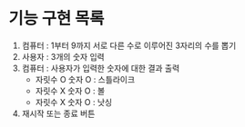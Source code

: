 # 기능 구현 목록

1. 컴퓨터 : 1부터 9까지 서로 다른 수로 이루어진 3자리의 수를 뽑기
2. 사용자 : 3개의 숫자 입력
3. 컴퓨터 : 사용자가 입력한 숫자에 대한 결과 출력
   - 자릿수 O 숫자 O : 스틀라이크
   - 자릿수 X 숫자 O : 볼
   - 자릿수 X 숫자 O : 낫싱
4. 재시작 또는 종료 버튼
